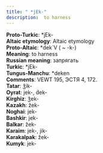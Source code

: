 ```yaml
---
title: " *jEk-"
description:  to harness
---
```


<strong>Proto-Turkic</strong>:  *jEk-<br>
<strong>Altaic etymology</strong>:  Altaic etymology<br>
<strong> Proto-Altaic</strong>:  *dek`V ( ~ -k-)<br>
<strong>Meaning</strong>:  to harness<br>
<strong>Russian meaning</strong>:  запрягать<br>
<strong>Turkic</strong>:  *jEk-<br>
<strong>Tungus-Manchu</strong>:  *deken<br>
<strong>Comments</strong>:  VEWT 195, ЭСТЯ 4, 172.<br>
<strong>Tatar</strong>:  ǯik-<br>
<strong>Oyrat</strong>:  jek-, d́ek-<br>
<strong>Kirghiz</strong>:  ǯek-<br>
<strong>Kazakh</strong>:  žek-<br>
<strong>Noghai</strong>:  jek-<br>
<strong>Bashkir</strong>:  jek-<br>
<strong>Balkar</strong>:  žek-<br>
<strong>Karaim</strong>:  jek-, jik-<br>
<strong>Karakalpak</strong>:  žek-<br>
<strong>Kumyk</strong>:  jek-<br>


